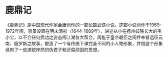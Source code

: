# 鹿鼎记

《鹿鼎记》是中国现代作家金庸创作的一部长篇武侠小说。这部小说创作于1969-1972年间，背景设置在明末清初（1644-1689年），讲述从小在扬州妓院长大的韦小宝，以不会任何武功之姿态闯江湖各大帮会，周旋于皇帝朝臣之间并奉旨远征云南、俄罗斯之故事，塑造了一个与传统下课完全不同的小人物形象，并借这个形象讽刺了一些道貌岸然的伪君子和迂腐顽固的思想。
